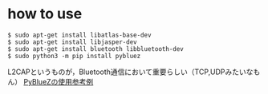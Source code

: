 # how to use

```
$ sudo apt-get install libatlas-base-dev
$ sudo apt-get install libjasper-dev
$ sudo apt-get install bluetooth libbluetooth-dev
$ sudo python3 -m pip install pybluez
```

L2CAPというものが，Bluetooth通信において重要らしい（TCP,UDPみたいなもん）
[PyBlueZの使用参考例](https://github.com/karulis/pybluez/blob/master/examples/simple/l2capserver.py)